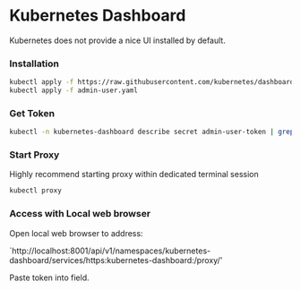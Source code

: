 # Kubernetes Dashboard

Kubernetes does not provide a nice UI installed by default.

### Installation

```bash
kubectl apply -f https://raw.githubusercontent.com/kubernetes/dashboard/v2.5.1/aio/deploy/recommended.yaml
kubectl apply -f admin-user.yaml
```

### Get Token

```bash
kubectl -n kubernetes-dashboard describe secret admin-user-token | grep '^token'
```

### Start Proxy

Highly recommend starting proxy within dedicated terminal session

```bash
kubectl proxy
```

### Access with Local web browser

Open local web browser to address:

`http://localhost:8001/api/v1/namespaces/kubernetes-dashboard/services/https:kubernetes-dashboard:/proxy/'

Paste token into field.